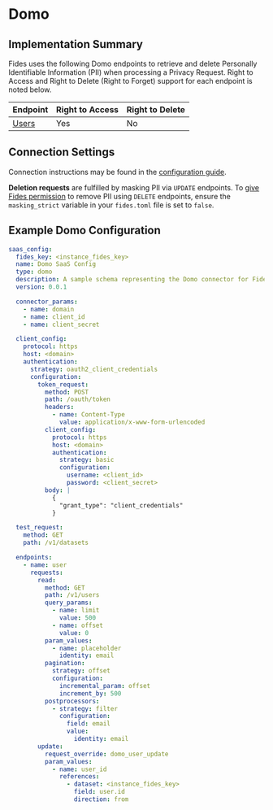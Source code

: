
# Domo

## Implementation Summary

Fides uses the following Domo endpoints to retrieve and delete Personally Identifiable Information (PII) when processing a Privacy Request. Right to Access and Right to Delete (Right to Forget) support for each endpoint is noted below.

|Endpoint | Right to Access | Right to Delete |
|----|----|----|
|[Users](https://developer.domo.com/docs/users-api-reference/users-2#List%20users) | Yes | No |

## Connection Settings

Connection instructions may be found in the [configuration guide](../saas_config).

**Deletion requests** are fulfilled by masking PII via `UPDATE` endpoints. To [give Fides permission](../../../installation/configuration#configuration-variable-reference) to remove PII using `DELETE` endpoints, ensure the `masking_strict` variable in your `fides.toml` file is set to `false`.

## Example Domo Configuration

```yaml
saas_config:
  fides_key: <instance_fides_key>
  name: Domo SaaS Config
  type: domo
  description: A sample schema representing the Domo connector for Fides
  version: 0.0.1

  connector_params:
    - name: domain
    - name: client_id
    - name: client_secret

  client_config:
    protocol: https
    host: <domain>
    authentication:
      strategy: oauth2_client_credentials
      configuration:
        token_request:
          method: POST
          path: /oauth/token
          headers:
            - name: Content-Type
              value: application/x-www-form-urlencoded
          client_config:
            protocol: https
            host: <domain>
            authentication:
              strategy: basic
              configuration:
                username: <client_id>
                password: <client_secret>
          body: |
            {
              "grant_type": "client_credentials"
            }

  test_request:
    method: GET
    path: /v1/datasets

  endpoints:
    - name: user
      requests:
        read:
          method: GET
          path: /v1/users
          query_params:
            - name: limit
              value: 500
            - name: offset
              value: 0
          param_values:
            - name: placeholder
              identity: email
          pagination:
            strategy: offset
            configuration:
              incremental_param: offset
              increment_by: 500
          postprocessors:
            - strategy: filter
              configuration:
                field: email
                value:
                  identity: email
        update:
          request_override: domo_user_update
          param_values:
            - name: user_id
              references:
                - dataset: <instance_fides_key>
                  field: user.id
                  direction: from
```
